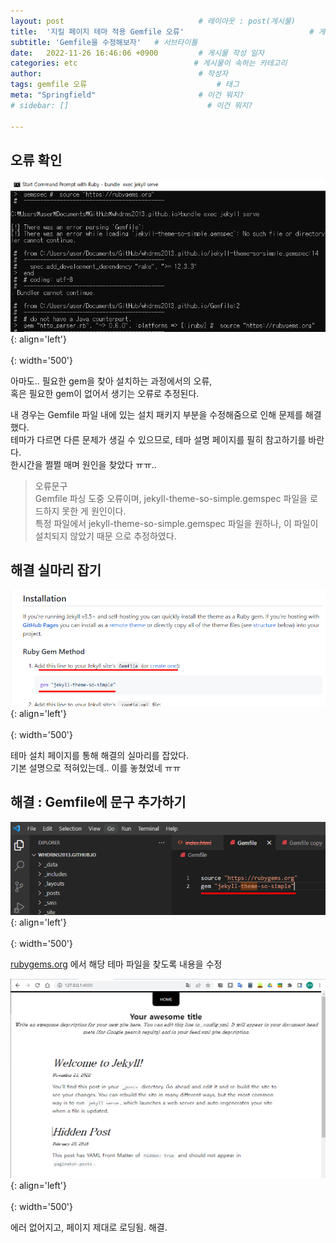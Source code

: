 ```yaml
---
layout: post                              # 레이아웃 : post(게시물)
title:  '지킬 페이지 테마 적용 Gemfile 오류'                            # 게시물의 제목
subtitle: 'Gemfile을 수정해보자'   # 서브타이틀
date:   2022-11-26 16:46:06 +0900         # 게시물 작성 일자
categories: etc                          # 게시물이 속하는 카테고리
author:                                   # 작성자
tags: gemfile 오류                             # 태그
meta: "Springfield"                       # 이건 뭐지?
# sidebar: []                               # 이건 뭐지?

---
```

<!--postNo: 20221126_004-->

## 오류 확인

![](/assets/images/20221126_004_001.png){: align='left'}
![](/assets/images/blank_1000px.png){: width='500'} 

아마도.. 필요한 gem을 찾아 설치하는 과정에서의 오류,  
혹은 필요한 gem이 없어서 생기는 오류로 추정된다.  
  
내 경우는 Gemfile 파일 내에 있는 설치 패키지 부분을 수정해줌으로 인해 문제를 해결했다.  
테마가 다르면 다른 문제가 생길 수 있으므로, 테마 설명 페이지를 필히 참고하기를 바란다.  
한시간을 쩔쩔 매며 원인을 찾았다 ㅠㅠ..  
  
>오류문구  
>Gemfile 파싱 도중 오류이며, jekyll-theme-so-simple.gemspec 파일을 로드하지 못한 게 원인이다.  
>특정 파일에서 jekyll-theme-so-simple.gemspec 파일을 원하나, 이 파일이 설치되지 않았기 때문 으로 추정하였다.  
  
## 해결 실마리 잡기

![](/assets/images/20221126_004_002.png){: align='left'}
![](/assets/images/blank_1000px.png){: width='500'} 
  
테마 설치 페이지를 통해 해결의 실마리를 잡았다.  
기본 설명으로 적혀있는데.. 이를 놓쳤었네 ㅠㅠ  
  

## 해결 : Gemfile에 문구 추가하기

![](/assets/images/20221126_004_003.png){: align='left'}
![](/assets/images/blank_1000px.png){: width='500'} 
   
[rubygems.org](http://rubygems.org) 에서 해당 테마 파일을 찾도록 내용을 수정  

![](/assets/images/20221126_004_004.png){: align='left'}
![](/assets/images/blank_1000px.png){: width='500'} 
  
에러 없어지고, 페이지 제대로 로딩됨. 해결. 